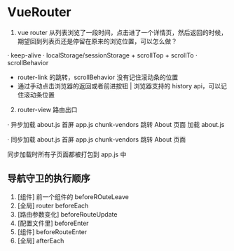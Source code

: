 # VueRouter

1. vue router 从列表浏览了一段时间，点击进了一个详情页，然后返回的时候，期望回到列表页还是停留在原来的浏览位置，可以怎么做？

· keep-alive
· localStorage/sessionStorage + scrollTop + scrollTo
· scrollBehavior

- router-link 的跳转，scrollBehavior 没有记住滚动条的位置
- 通过手动点击浏览器的返回或者前进按钮 | 浏览器支持的 history api，可以记住滚动条位置

2. router-view 路由出口

· 异步加载 about.js
首屏 app.js chunk-vendors
跳转 About 页面 加载 about.js

· 同步加载 about.js
首屏 app.js chunk-vendors
跳转 About 页面

同步加载时所有子页面都被打包到 app.js 中

## 导航守卫的执行顺序

1. [组件] 前一个组件的 beforeROuteLeave
2. [全局] router beforeEach
3. [路由参数变化] beforeRouteUpdate
4. [配置文件里] beforeEnter
5. [组件] beforeRouteEnter
6. [全局] afterEach
